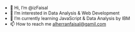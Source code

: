 - 👋 Hi, I’m @izFaisal
- 👀 I’m interested in Data Analysis & Web Development 
- 🌱 I’m currently learning JavaScript & Data Analysis by IBM
- 📫 How to reach me alherranfaisal@gamil.com

<!---
izFaisal/izFaisal is a ✨ special ✨ repository because its `README.md` (this file) appears on your GitHub profile.
You can click the Preview link to take a look at your changes.
--->
